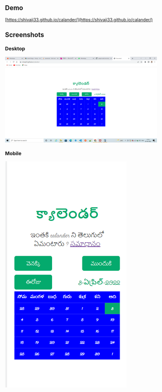 ## Demo
[https://shivaji33.github.io/calander/](https://shivaji33.github.io/calander/)

## Screenshots

### Desktop

![Screen Shot](assets/screenshot-desktop.png)

### Mobile

![Screen Shot](assets/mobile-view-calander.png)
